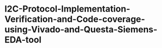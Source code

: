 # I2C-Protocol-Implementation-Verification-and-Code-coverage-using-Vivado-and-Questa-Siemens-EDA-tool